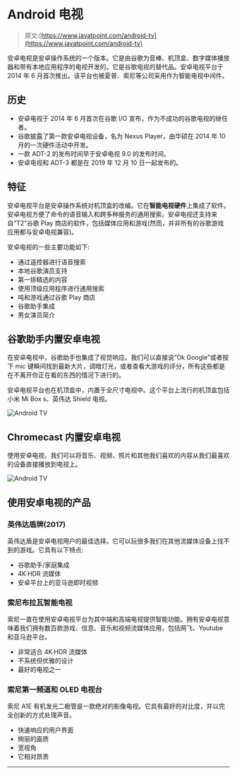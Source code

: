 # Android 电视

> 原文:[https://www.javatpoint.com/android-tv](https://www.javatpoint.com/android-tv)

安卓电视是安卓操作系统的一个版本。它是由谷歌为音棒、机顶盒、数字媒体播放器和带有本地应用程序的电视开发的。它是谷歌电视的替代品。安卓电视平台于 2014 年 6 月首次推出。该平台也被夏普、索尼等公司采用作为智能电视中间件。

## 历史

*   安卓电视于 2014 年 6 月首次在谷歌 I/O 宣布，作为不成功的谷歌电视的继任者。
*   谷歌披露了第一款安卓电视设备，名为 Nexus Player，由华硕在 2014 年 10 月的一次硬件活动中开发。
*   一款 ADT-2 的发布时间早于安卓电视 9.0 的发布时间。
*   安卓电视和 ADT-3 都是在 2019 年 12 月 10 日一起发布的。

## 特征

安卓电视平台是安卓操作系统对机顶盒的改编。它在**智能电视硬件**上集成了软件。安卓电视方便了命令的语音输入和跨多种服务的通用搜索。安卓电视还支持来自“T2”谷歌 Play 商店的软件，包括媒体应用和游戏(然而，并非所有的谷歌游戏应用都与安卓电视兼容)。

安卓电视的一些主要功能如下:

*   通过遥控器进行语音搜索
*   本地谷歌演员支持
*   第一排精选的内容
*   使用顶级应用程序进行通用搜索
*   吨和游戏通过谷歌 Play 商店
*   谷歌助手集成
*   男女演员简介

## 谷歌助手内置安卓电视

在安卓电视中，谷歌助手也集成了视觉响应。我们可以直接说“Ok Google”或者按下 mic 键瞬间找到最新大片，调暗灯光，或者查看大游戏的评分，所有这些都是在不离开你正在看的东西的情况下进行的。

安卓电视平台也在机顶盒中，内置于全尺寸电视中。这个平台上流行的机顶盒包括小米 Mi Box s、英伟达 Shield 电视。

![Android TV](../Images/1079a1791e7b9d6f722210ab0deee893.png)

## Chromecast 内置安卓电视

使用安卓电视，我们可以将音乐、视频、照片和其他我们喜欢的内容从我们最喜欢的设备直接播放到电视上。

![Android TV](../Images/25880ab7f386b57543ad734687ee552b.png)

## 使用安卓电视的产品

### 英伟达盾牌(2017)

英伟达盾是安卓电视用户的最佳选择。它可以玩很多我们在其他流媒体设备上找不到的游戏。它具有以下特点:

*   谷歌助手/家庭集成
*   4K·HDR 流媒体
*   安卓平台上的亚马逊即时视频

### 索尼布拉瓦智能电视

索尼一直在使用安卓电视平台为其中端和高端电视提供智能功能。拥有安卓电视意味着我们拥有数百款游戏、信息、音乐和视频流媒体应用，包括网飞、Youtube 和亚马逊平台。

*   非常适合 4K·HDR 流媒体
*   不系统但优雅的设计
*   最好的电视之一

### 索尼第一频道和 OLED 电视台

索尼 A1E 有机发光二极管是一款绝对的影像电视。它具有最好的对比度，并以完全创新的方式处理声音。

*   快速响应的用户界面
*   绚丽的画质
*   宽视角
*   它相对昂贵

* * *